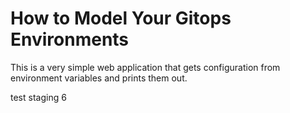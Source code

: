 # How to Model Your Gitops Environments

This is a very simple web application that gets configuration from environment variables and prints them out.

test staging 6